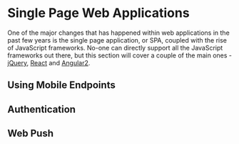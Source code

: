 # Single Page Web Applications

One of the major changes that has happened within web applications in the past few years is the single page application, or SPA,
coupled with the rise of JavaScript frameworks.  No-one can directly support all the JavaScript frameworks out there, but this
section will cover a couple of the main ones - [jQuery][1], [React][2] and [Angular2][3].
## Using Mobile Endpoints

## Authentication

## Web Push

<!-- Links -->
[1]: http://jquery.com/
[2]: https://facebook.github.io/react/
[3]: https://angularjs.org/
